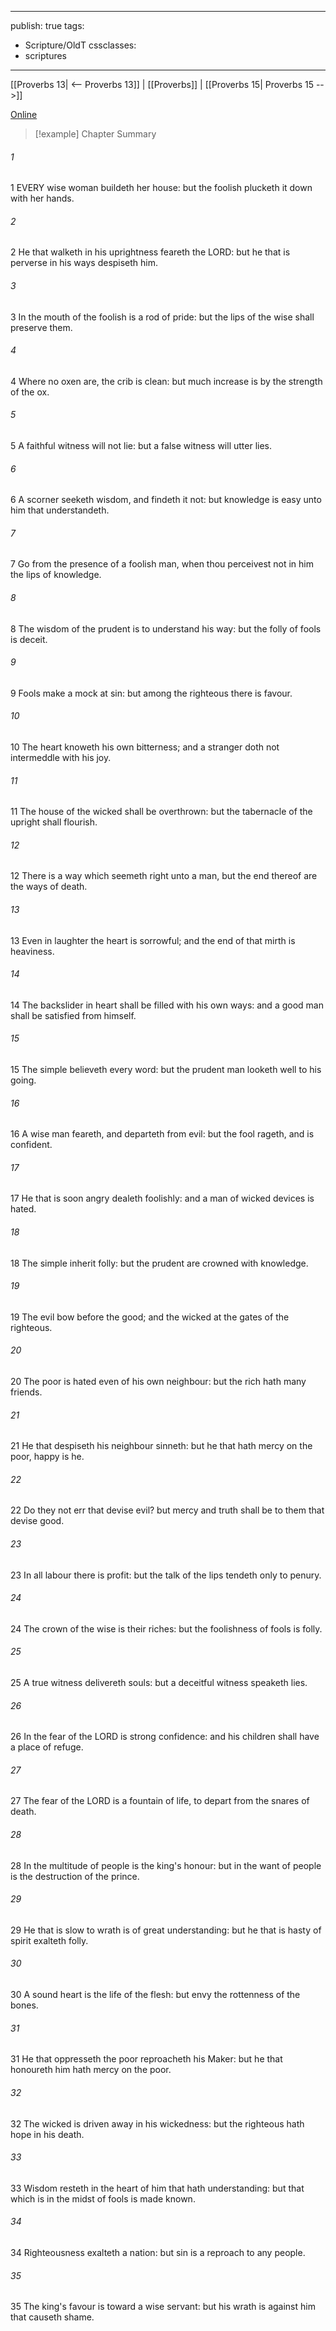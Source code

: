 

---
publish: true
tags:
  - Scripture/OldT
cssclasses:
  - scriptures
---
[[Proverbs 13| <-- Proverbs 13]] | [[Proverbs]] | [[Proverbs 15| Proverbs 15 -->]]

[Online](https://churchofjesuschrist.org/study/scriptures/ot/prov/14?lang=eng)

>[!example] Chapter Summary
>
###### 1
1 EVERY wise woman buildeth her house: but the foolish plucketh it down with her hands.
###### 2
2 He that walketh in his uprightness feareth the LORD: but he that is perverse in his ways despiseth him.
###### 3
3 In the mouth of the foolish is a rod of pride: but the lips of the wise shall preserve them.
###### 4
4 Where no oxen are, the crib is clean: but much increase is by the strength of the ox.
###### 5
5 A faithful witness will not lie: but a false witness will utter lies.
###### 6
6 A scorner seeketh wisdom, and findeth it not: but knowledge is easy unto him that understandeth.
###### 7
7 Go from the presence of a foolish man, when thou perceivest not in him the lips of knowledge.
###### 8
8 The wisdom of the prudent is to understand his way: but the folly of fools is deceit.
###### 9
9 Fools make a mock at sin: but among the righteous there is favour.
###### 10
10 The heart knoweth his own bitterness; and a stranger doth not intermeddle with his joy.
###### 11
11 The house of the wicked shall be overthrown: but the tabernacle of the upright shall flourish.
###### 12
12 There is a way which seemeth right unto a man, but the end thereof are the ways of death.
###### 13
13 Even in laughter the heart is sorrowful; and the end of that mirth is heaviness.
###### 14
14 The backslider in heart shall be filled with his own ways: and a good man shall be satisfied from himself.
###### 15
15 The simple believeth every word: but the prudent man looketh well to his going.
###### 16
16 A wise man feareth, and departeth from evil: but the fool rageth, and is confident.
###### 17
17 He that is soon angry dealeth foolishly: and a man of wicked devices is hated.
###### 18
18 The simple inherit folly: but the prudent are crowned with knowledge.
###### 19
19 The evil bow before the good; and the wicked at the gates of the righteous.
###### 20
20 The poor is hated even of his own neighbour: but the rich hath many friends.
###### 21
21 He that despiseth his neighbour sinneth: but he that hath mercy on the poor, happy is he.
###### 22
22 Do they not err that devise evil?  but mercy and truth shall be to them that devise good.
###### 23
23 In all labour there is profit: but the talk of the lips tendeth only to penury.
###### 24
24 The crown of the wise is their riches: but the foolishness of fools is folly.
###### 25
25 A true witness delivereth souls: but a deceitful witness speaketh lies.
###### 26
26 In the fear of the LORD is strong confidence: and his children shall have a place of refuge.
###### 27
27 The fear of the LORD is a fountain of life, to depart from the snares of death.
###### 28
28 In the multitude of people is the king's honour: but in the want of people is the destruction of the prince.
###### 29
29 He that is slow to wrath is of great understanding: but he that is hasty of spirit exalteth folly.
###### 30
30 A sound heart is the life of the flesh: but envy the rottenness of the bones.
###### 31
31 He that oppresseth the poor reproacheth his Maker: but he that honoureth him hath mercy on the poor.
###### 32
32 The wicked is driven away in his wickedness: but the righteous hath hope in his death.
###### 33
33 Wisdom resteth in the heart of him that hath understanding: but that which is in the midst of fools is made known.
###### 34
34 Righteousness exalteth a nation: but sin is a reproach to any people.
###### 35
35 The king's favour is toward a wise servant: but his wrath is against him that causeth shame.



